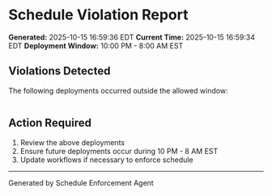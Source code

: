 # Schedule Violation Report

**Generated:** 2025-10-15 16:59:36 EDT
**Current Time:** 2025-10-15 16:59:34 EDT
**Deployment Window:** 10:00 PM - 8:00 AM EST

## Violations Detected

The following deployments occurred outside the allowed window:

```

```

## Action Required

1. Review the above deployments
2. Ensure future deployments occur during 10 PM - 8 AM EST
3. Update workflows if necessary to enforce schedule

---

Generated by Schedule Enforcement Agent
